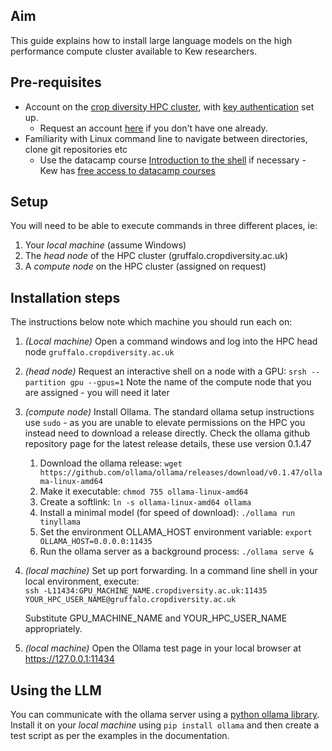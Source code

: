 ## Aim
This guide explains how to install large language models on the high performance compute cluster available to Kew researchers.

## Pre-requisites
- Account on the [crop diversity HPC cluster](https://cropdiversity.ac.uk/), with [key authentication](https://help.cropdiversity.ac.uk/ssh.html) set up.
    - Request an account [here](https://help.cropdiversity.ac.uk/user-accounts.html) if you don't have one already.
- Familiarity with Linux command line to navigate between directories, clone git repositories etc
    - Use the datacamp course [Introduction to the shell](https://www.datacamp.com/courses/introduction-to-shell) if necessary - Kew has [free access to datacamp courses](https://kewnet.kew.org/team_news/free-datacamp-licenses/)

## Setup

You will need to be able to execute commands in three different places, ie:
1. Your *local machine* (assume Windows)
2. The *head node* of the HPC cluster (gruffalo.cropdiversity.ac.uk)
3. A *compute node* on the HPC cluster (assigned on request)

## Installation steps

The instructions below note which machine you should run each on:

1. *(Local machine)* Open a command windows and log into the HPC head node `gruffalo.cropdiversity.ac.uk`
1. *(head node)* Request an interactive shell on a node with a GPU: `srsh --partition gpu --gpus=1` Note the name of the compute node that you are assigned - you will need it later
1. *(compute node)* Install Ollama. The standard ollama setup instructions use `sudo` - as you are unable to elevate permissions on the HPC you instead need to download a release directly. Check the ollama github repository page for the latest release details, these use version 0.1.47
    1. Download the ollama release: `wget https://github.com/ollama/ollama/releases/download/v0.1.47/ollama-linux-amd64`
    2. Make it executable: `chmod 755 ollama-linux-amd64`
    3. Create a softlink: `ln -s ollama-linux-amd64 ollama` 
    4. Install a minimal model (for speed of download): `./ollama run tinyllama`
    5. Set the environment OLLAMA_HOST environment variable: `export OLLAMA_HOST=0.0.0.0:11435`
    6. Run the ollama server as a background process: `./ollama serve &`
1. *(local machine)* Set up port forwarding. In a command line shell in your local environment, execute:   
    `ssh -L11434:GPU_MACHINE_NAME.cropdiversity.ac.uk:11435 YOUR_HPC_USER_NAME@gruffalo.cropdiversity.ac.uk`

   Substitute GPU_MACHINE_NAME and YOUR_HPC_USER_NAME appropriately.
1. *(local machine)* Open the Ollama test page in your local browser at https://127.0.0.1:11434

## Using the LLM

You can communicate with the ollama server using a [python ollama library](https://pypi.org/project/ollama/). Install it on your *local machine* using `pip install ollama` and then create a test script as per the examples in the documentation.
